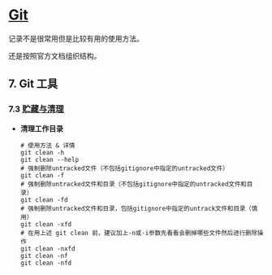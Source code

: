 # [Git](https://git-scm.com/book/zh/v2)

记录不是很常用但是比较有用的使用方法。

还是按照官方文档组织结构。

## 7. Git 工具

### 7.3 [贮藏与清理](https://git-scm.com/book/zh/v2/Git-工具-贮藏与清理)

+ **清理工作目录**

  ```shell
  # 使用方法 & 详情
  git clean -h
  git clean --help
  # 强制删除untracked文件（不包括gitignore中指定的untracked文件）
  git clean -f
  # 强制删除untracked文件和目录（不包括gitignore中指定的untracked文件和目录）
  git clean -fd
  # 强制删除untracked文件和目录，包括gitignore中指定的untrack文件和目录（慎用）
  git clean -xfd
  # 在用上述 git clean 前，建议加上-n或-i参数先看看会删掉哪些文件然后进行删除操作
  git clean -nxfd
  git clean -nf
  git clean -nfd
  ```



